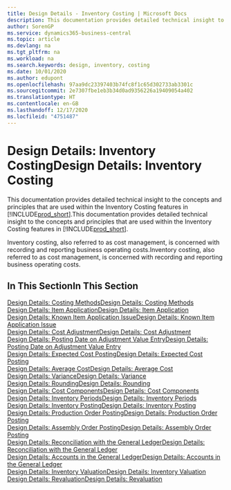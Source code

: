 ```yaml
---
title: Design Details - Inventory Costing | Microsoft Docs
description: This documentation provides detailed technical insight to the concepts and principles that are used within the Inventory Costing features in Business Central.
author: SorenGP
ms.service: dynamics365-business-central
ms.topic: article
ms.devlang: na
ms.tgt_pltfrm: na
ms.workload: na
ms.search.keywords: design, inventory, costing
ms.date: 10/01/2020
ms.author: edupont
ms.openlocfilehash: 97aa9dc23397403b74fc8f1c65d302733ab3301c
ms.sourcegitcommit: 2e7307fbe1eb3b34d0ad9356226a19409054a402
ms.translationtype: HT
ms.contentlocale: en-GB
ms.lasthandoff: 12/17/2020
ms.locfileid: "4751487"
---
```

# <a name="design-details-inventory-costing"></a><span data-ttu-id="599ab-103">Design Details: Inventory Costing</span><span class="sxs-lookup"><span data-stu-id="599ab-103">Design Details: Inventory Costing</span></span>
<span data-ttu-id="599ab-104">This documentation provides detailed technical insight to the concepts and principles that are used within the Inventory Costing features in [!INCLUDE[prod_short](includes/prod_short.md)].</span><span class="sxs-lookup"><span data-stu-id="599ab-104">This documentation provides detailed technical insight to the concepts and principles that are used within the Inventory Costing features in [!INCLUDE[prod_short](includes/prod_short.md)].</span></span>  

<span data-ttu-id="599ab-105">Inventory costing, also referred to as cost management, is concerned with recording and reporting business operating costs.</span><span class="sxs-lookup"><span data-stu-id="599ab-105">Inventory costing, also referred to as cost management, is concerned with recording and reporting business operating costs.</span></span>  

## <a name="in-this-section"></a><span data-ttu-id="599ab-106">In This Section</span><span class="sxs-lookup"><span data-stu-id="599ab-106">In This Section</span></span>  
[<span data-ttu-id="599ab-107">Design Details: Costing Methods</span><span class="sxs-lookup"><span data-stu-id="599ab-107">Design Details: Costing Methods</span></span>](design-details-costing-methods.md)  
[<span data-ttu-id="599ab-108">Design Details: Item Application</span><span class="sxs-lookup"><span data-stu-id="599ab-108">Design Details: Item Application</span></span>](design-details-item-application.md)  
[<span data-ttu-id="599ab-109">Design Details: Known Item Application Issue</span><span class="sxs-lookup"><span data-stu-id="599ab-109">Design Details: Known Item Application Issue</span></span>](design-details-inventory-zero-level-open-item-ledger-entries.md)  
[<span data-ttu-id="599ab-110">Design Details: Cost Adjustment</span><span class="sxs-lookup"><span data-stu-id="599ab-110">Design Details: Cost Adjustment</span></span>](design-details-cost-adjustment.md)  
[<span data-ttu-id="599ab-111">Design Details: Posting Date on Adjustment Value Entry</span><span class="sxs-lookup"><span data-stu-id="599ab-111">Design Details: Posting Date on Adjustment Value Entry</span></span>](design-details-inventory-adjustment-value-entry-posting-date.md)  
[<span data-ttu-id="599ab-112">Design Details: Expected Cost Posting</span><span class="sxs-lookup"><span data-stu-id="599ab-112">Design Details: Expected Cost Posting</span></span>](design-details-expected-cost-posting.md)  
[<span data-ttu-id="599ab-113">Design Details: Average Cost</span><span class="sxs-lookup"><span data-stu-id="599ab-113">Design Details: Average Cost</span></span>](design-details-average-cost.md)  
[<span data-ttu-id="599ab-114">Design Details: Variance</span><span class="sxs-lookup"><span data-stu-id="599ab-114">Design Details: Variance</span></span>](design-details-variance.md)  
[<span data-ttu-id="599ab-115">Design Details: Rounding</span><span class="sxs-lookup"><span data-stu-id="599ab-115">Design Details: Rounding</span></span>](design-details-rounding.md)  
[<span data-ttu-id="599ab-116">Design Details: Cost Components</span><span class="sxs-lookup"><span data-stu-id="599ab-116">Design Details: Cost Components</span></span>](design-details-cost-components.md)  
[<span data-ttu-id="599ab-117">Design Details: Inventory Periods</span><span class="sxs-lookup"><span data-stu-id="599ab-117">Design Details: Inventory Periods</span></span>](design-details-inventory-periods.md)  
[<span data-ttu-id="599ab-118">Design Details: Inventory Posting</span><span class="sxs-lookup"><span data-stu-id="599ab-118">Design Details: Inventory Posting</span></span>](design-details-inventory-posting.md)  
[<span data-ttu-id="599ab-119">Design Details: Production Order Posting</span><span class="sxs-lookup"><span data-stu-id="599ab-119">Design Details: Production Order Posting</span></span>](design-details-production-order-posting.md)  
[<span data-ttu-id="599ab-120">Design Details: Assembly Order Posting</span><span class="sxs-lookup"><span data-stu-id="599ab-120">Design Details: Assembly Order Posting</span></span>](design-details-assembly-order-posting.md)  
[<span data-ttu-id="599ab-121">Design Details: Reconciliation with the General Ledger</span><span class="sxs-lookup"><span data-stu-id="599ab-121">Design Details: Reconciliation with the General Ledger</span></span>](design-details-reconciliation-with-the-general-ledger.md)  
[<span data-ttu-id="599ab-122">Design Details: Accounts in the General Ledger</span><span class="sxs-lookup"><span data-stu-id="599ab-122">Design Details: Accounts in the General Ledger</span></span>](design-details-accounts-in-the-general-ledger.md)  
[<span data-ttu-id="599ab-123">Design Details: Inventory Valuation</span><span class="sxs-lookup"><span data-stu-id="599ab-123">Design Details: Inventory Valuation</span></span>](design-details-inventory-valuation.md)  
[<span data-ttu-id="599ab-124">Design Details: Revaluation</span><span class="sxs-lookup"><span data-stu-id="599ab-124">Design Details: Revaluation</span></span>](design-details-revaluation.md)
